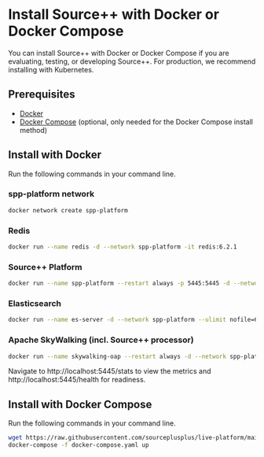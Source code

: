 # Install Source++ with Docker or Docker Compose

You can install Source++ with Docker or Docker Compose if you are evaluating, testing, or developing Source++.
For production, we recommend installing with Kubernetes.

## Prerequisites

- [Docker](https://docs.docker.com/install)
- [Docker Compose](https://docs.docker.com/compose/install) (optional, only needed for the Docker Compose install method)

## Install with Docker

Run the following commands in your command line.

### spp-platform network

```bash
docker network create spp-platform
```

### Redis
```bash
docker run --name redis -d --network spp-platform -it redis:6.2.1
```

### Source++ Platform
```bash
docker run --name spp-platform --restart always -p 5445:5445 -d --network spp-platform -e SPP_CLUSTER_URL=localhost -e SPP_CLUSTER_NAME=docker -e SPP_REDIS_HOST=redis -e SPP_SKYWALKING_HOST=skywalking -e SPP_DISABLE_TLS=true -e SPP_DISABLE_JWT=true -it sourceplusplus/spp-platform:0.1.19
```

### Elasticsearch

```bash
docker run --name es-server -d --network spp-platform --ulimit nofile=65536:65536 -e "node.name=node-1" -e "cluster.name=es-skywalking" -e "network.host=0.0.0.0" -e "path.logs=logs" -e "path.data=data" -it blacktop/elasticsearch:7.0.0
```

### Apache SkyWalking (incl. Source++ processor)
```bash
docker run --name skywalking-oap --restart always -d --network spp-platform -e SW_STORAGE=elasticsearch7 -e SW_STORAGE_ES_CLUSTER_NODES=es-server:9200 -e SPP_PLATFORM_HOST=spp-platform -e SPP_PLATFORM_PORT=5460 -e SPP_DISABLE_TLS=true -it sourceplusplus/spp-oap-server:0.1.19
```

Navigate to http://localhost:5445/stats to view the metrics and http://localhost:5445/health for readiness.

## Install with Docker Compose

Run the following commands in your command line.

```bash
wget https://raw.githubusercontent.com/sourceplusplus/live-platform/main/docker/docker-compose.yml
docker-compose -f docker-compose.yaml up
```
